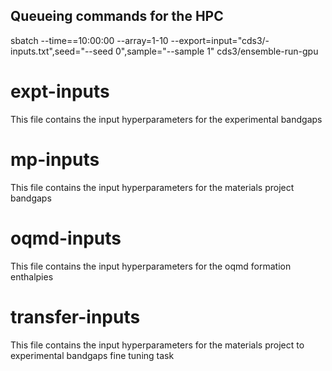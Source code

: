 ## Queueing commands for the HPC

sbatch --time==10:00:00 --array=1-10 --export=input="cds3/<task>-inputs.txt",seed="--seed 0",sample="--sample 1" cds3/ensemble-run-gpu

# expt-inputs
This file contains the input hyperparameters for the experimental bandgaps

# mp-inputs
This file contains the input hyperparameters for the materials project bandgaps

# oqmd-inputs
This file contains the input hyperparameters for the oqmd formation enthalpies

# transfer-inputs
This file contains the input hyperparameters for the materials project to experimental bandgaps fine tuning task